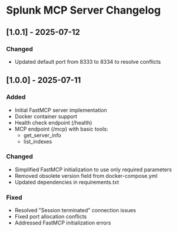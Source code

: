# Splunk MCP Server Changelog

## [1.0.1] - 2025-07-12
### Changed
- Updated default port from 8333 to 8334 to resolve conflicts

## [1.0.0] - 2025-07-11
### Added
- Initial FastMCP server implementation
- Docker container support
- Health check endpoint (/health)
- MCP endpoint (/mcp) with basic tools:
  - get_server_info
  - list_indexes

### Changed
- Simplified FastMCP initialization to use only required parameters
- Removed obsolete version field from docker-compose.yml
- Updated dependencies in requirements.txt

### Fixed
- Resolved "Session terminated" connection issues
- Fixed port allocation conflicts
- Addressed FastMCP initialization errors
